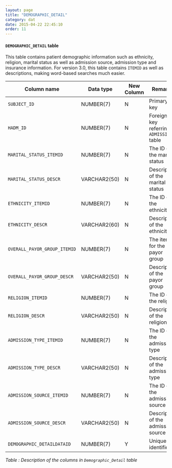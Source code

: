 ```yaml
---
layout: page
title: "DEMOGRAPHIC_DETAIL"
category: dat
date: 2015-04-22 22:45:10
order: 11
---
```


#### ```DEMOGRAPHIC_DETAIL``` table

This table contains patient demographic information such as ethnicity,
religion, marital status as well as admission source, admission type and
insurance information. For version 3.0, this table contains ```ITEMID``` as
well as descriptions, making word-based searches much easier.

Column name | Data type | New Column | Remarks
--- | --- | --- | ---
```SUBJECT_ID``` | NUMBER(7) | N | Primary key
```HADM_ID``` | NUMBER(7) | N | Foreign key referring to ```ADMISSIONS``` table
```MARITAL_STATUS_ITEMID``` | NUMBER(7) | N | The ID of the marital status
```MARITAL_STATUS_DESCR``` | VARCHAR2(50) | N | Description of the marital status
```ETHNICITY_ITEMID``` | NUMBER(7) | N | The ID of the ethnicity
```ETHNICITY_DESCR``` | VARCHAR2(60) | N | Description of the ethnicity
```OVERALL_PAYOR_GROUP_ITEMID``` | NUMBER(7) | N | The itemid for the payor group
```OVERALL_PAYOR_GROUP_DESCR``` | VARCHAR2(50) | N | Description of the payor group
```RELIGION_ITEMID``` | NUMBER(7) | N | The ID of the religion
```RELIGION_DESCR``` | VARCHAR2(50) | N | Description of the religion
```ADMISSION_TYPE_ITEMID``` | NUMBER(7) | N | The ID of the admission type
```ADMISSION_TYPE_DESCR``` | VARCHAR2(50) | N | Description of the admission type
```ADMISSION_SOURCE_ITEMID``` | NUMBER(7) | N | The ID of the admission source
```ADMISSION_SOURCE_DESCR``` | VARCHAR2(50) | N | Description of the admission source
```DEMOGRAPHIC_DETAILDATAID``` | NUMBER(7) | Y | Unique row identifier

*Table : Description of the columns in ```Demographic_Detail``` table*


